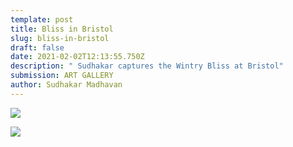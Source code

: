 ```yaml
---
template: post
title: Bliss in Bristol
slug: bliss-in-bristol
draft: false
date: 2021-02-02T12:13:55.750Z
description: " Sudhakar captures the Wintry Bliss at Bristol"
submission: ART GALLERY
author: Sudhakar Madhavan
---
```

![](/media/malini-mumbai-3-.jpeg)

![](/media/malini-mumbai-4-.jpeg)

![]()